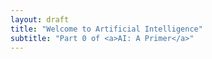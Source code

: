 ```yaml
---
layout: draft
title: "Welcome to Artificial Intelligence"
subtitle: "Part 0 of <a>AI: A Primer</a>"
---
```


